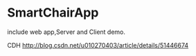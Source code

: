 # SmartChairApp
include web app,Server  and Client demo.

CDH 
http://blog.csdn.net/u010270403/article/details/51446674
